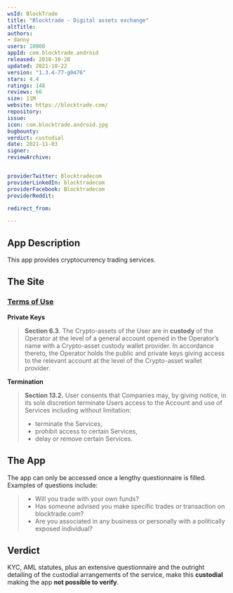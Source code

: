 ```yaml
---
wsId: BlockTrade
title: "Blocktrade - Digital assets exchange"
altTitle: 
authors:
- danny
users: 10000
appId: com.blocktrade.android
released: 2018-10-28
updated: 2021-10-22
version: "1.3.4-77-g0476"
stars: 4.4
ratings: 148
reviews: 66
size: 11M
website: https://blocktrade.com/
repository: 
issue: 
icon: com.blocktrade.android.jpg
bugbounty: 
verdict: custodial
date: 2021-11-03
signer: 
reviewArchive:


providerTwitter: Blocktradecom
providerLinkedIn: blocktradecom
providerFacebook: Blocktradecom
providerReddit: 

redirect_from:

---
```



## App Description

This app provides cryptocurrency trading services.

## The Site

### [Terms of Use](https://blocktrade.com/legal/terms-of-use/)

**Private Keys**

> **Section 6.3**. The Crypto-assets of the User are in **custody** of the Operator at the level of a general account opened in the Operator’s name with a Crypto-asset custody wallet provider. In accordance thereto, the Operator holds the public and private keys giving access to the relevant account at the level of the Crypto-asset wallet provider.

**Termination**

> **Section 13.2.** User consents that Companies may, by giving notice, in its sole discretion terminate Users access to the Account and use of Services including without limitation:
>
> - terminate the Services,
> - prohibit access to certain Services,
> - delay or remove certain Services.

## The App

The app can only be accessed once a lengthy questionnaire is filled. Examples of questions include: 

> - Will you trade with your own funds?
> - Has someone advised you make specific trades or transaction on blocktrade.com?
> - Are you associated in any business or personally with a politically exposed individual?

## Verdict

KYC, AML statutes, plus an extensive questionnaire and the outright detailing of the custodial arrangements of the service, make this **custodial** making the app **not possible to verify**.

